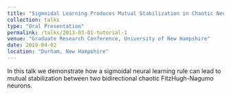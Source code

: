 ```yaml
---
title: "Sigmoidal Learning Produces Mutual Stabilization in Chaotic Neural Model"
collection: talks
type: "Oral Presentation"
permalink: /talks/2013-03-01-tutorial-1
venue: "Graduate Research Conference, University of New Hampshire"
date: 2019-04-02
location: "Durham, New Hampshire"
---
```


In this talk we demonstrate how a sigmoidal neural learning rule can lead to mutual stabilization between two bidirectional chaotic FitzHugh-Nagumo neurons.
